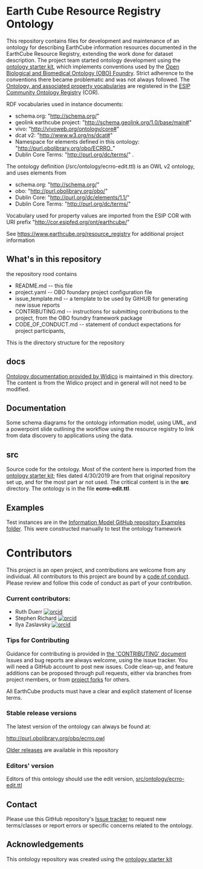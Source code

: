 # Earth Cube Resource Registry Ontology

This repository contains files for development and maintenance of an ontology for describing EarthCube information resources documented in the EarthCube Resource Registry, extending the work done for dataset description. The project team started ontology development using the [ontology starter kit](https://github.com/INCATools/ontology-starter-kit), which implements conventions used by the [Open Biological and Biomedical Ontology (OBO) Foundry](http://obofoundry.org/). Strict adherence to the conventions there became problematic and was not always followed. The [Ontology, and associated property vocabularies](http://cor.esipfed.org/ont#/so/eccro) are registered in the [ESIP Community Ontology Registry](http://cor.esipfed.org/ont#/) (COR). 

RDF vocabularies used in instance documents:
- schema.org: "http://schema.org/"
- geolink earthcube project: "http://schema.geolink.org/1.0/base/main#"
- vivo: "http://vivoweb.org/ontology/core#"
- dcat v2: "http://www.w3.org/ns/dcat#"
- Namespace for elements defined in this ontology: "http://purl.obolibrary.org/obo/ECRRO_"
- Dublin Core Terms: "http://purl.org/dc/terms/" .
		
The ontology definition (/src/ontology/ecrro-edit.ttl) is an OWL v2 ontology, and uses elements from 	
- schema.org: "http://schema.org/"
- obo: "http://purl.obolibrary.org/obo/"
- Dublin Core: "http://purl.org/dc/elements/1.1/"
- Dublin Core Terms: "http://purl.org/dc/terms/"
	
Vocabulary used for property values are imported from the ESIP COR with URI prefix "http://cor.esipfed.org/ont/earthcube/"

See https://www.earthcube.org/resource_registry for additional project information

## What's in this repository

the repository rood contains 
 - README.md -- this file  
 - project.yaml -- OBO foundary project configuration file
 - issue_template.md -- a template to be used by GitHUB for generating new issue reports
 - CONTRIBUTING.md -- instructions for submitting contributions to the project, from the OBO foundry framework package
 - CODE_OF_CONDUCT.md -- statement of conduct expectations for project participants, 

This is the directory structure for the repository

## docs
[Ontology documentation provided by Widico](https://earthcubearchitecture-ecresourcereg.github.io/ecrro/index-en.html) is maintained in this directory. The content is from the Widico project and in general will not need to be modified.

## Documentation
Some schema diagrams for the ontology information model, using UML, and a powerpoint slide outlining the workflow using the resource registry to link from data discovery to applications using the data.

## src 
Source code for the ontology.  Most of the content here is imported from the [ontology starter kit](https://github.com/INCATools/ontology-starter-kit); files dated 4/30/2019 are from that original repository set up, and for the most part ar not used. The critical content is in the **src** directory. The ontology is in the file **ecrro-edit.ttl**. 

## Examples 
Test instances are in the 
[Information Model GitHub repository Examples folder](https://github.com/earthcubearchitecture-ecresourcereg/infomodel/tree/master/examples). This were constructed manually to test the ontology framework 

# Contributors

This project is an open project, and contributions are welcome from any individual.  All contributors to this project are bound by a [code of conduct](CODE_OF_CONDUCT.md).  Please review and follow this code of conduct as part of your contribution.

### Current contributors:
  * Ruth Duerr [![orcid](https://img.shields.io/badge/orcid-0000--0003--4808--4736-brightgreen.svg)](https://orcid.org/0000-0003-4808-4736)
  * Stephen Richard [![orcid](https://img.shields.io/badge/orcid-0000--0001--6041--5302-brightgreen.svg)](https://orcid.org/0000-0001-6041-5302)
  * Ilya Zaslavsky [![orcid](https://img.shields.io/badge/orcid-0000--0003--4191--8275-brightgreen.svg)](https://orcid.org/0000-0003-4191-8275)

### Tips for Contributing

Guidance for contributing is provided in [the 'CONTRIBUTING' document](CONTRIBUTING.md) Issues and bug reports are always welcome, using the issue tracker. You will need a GitHub account to post new issues.  Code clean-up, and feature additions can be proposed through pull requests, either via branches from project members, or from [project forks](https://help.github.com/en/github/getting-started-with-github/fork-a-repo) for others.

All EarthCube products must have a clear and explicit statement of license terms. 


### Stable release versions

The latest version of the ontology can always be found at:

http://purl.obolibrary.org/obo/ecrro.owl

[Older releases](https://github.com/earthcubearchitecture-ecresourcereg/ecrro/releases) are available in this repository

### Editors' version

Editors of this ontology should use the edit version, [src/ontology/ecrro-edit.ttl](src/ontology/ecrro-edit.ttl)

## Contact

Please use this GitHub repository's [Issue tracker](https://github.com/earthcubearchitecture-ecresourcereg/ecrro/issues) to request new terms/classes or report errors or specific concerns related to the ontology.

## Acknowledgements

This ontology repository was created using the [ontology starter kit](https://github.com/INCATools/ontology-starter-kit)
